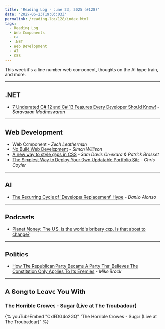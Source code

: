 ```yaml
---
title: 'Reading Log - June 23, 2025 (#128)'
date: '2025-06-23T19:05:03Z'
permalink: /reading-log/128/index.html
tags:
  - Reading Log
  - Web Components
  - C#
  - .NET
  - Web Development
  - AI
  - CSS
---
```


This week it's a line number web component, thoughts on the AI hype train, and more.
<!-- excerpt -->

---

## .NET

- [7 Underrated C# 12 and C# 13 Features Every Developer Should Know!](https://www.syncfusion.com/blogs/post/underrated-csharp-12-and-13-features) - *Saravanan Madheswaran*

---

## Web Development

- [<line-numbers> Web Component](https://www.zachleat.com/web/line-numbers/) - *Zach Leatherman*
- [No Build Web Development](https://simonwillison.net/2025/May/31/no-build/) - *Simon Willison*
- [A new way to style gaps in CSS](https://developer.chrome.com/blog/gap-decorations) - *Sam Davis Omekara & Patrick Brosset*
- [The Simplest Way to Deploy Your Own Updatable Portfolio Site](https://frontendmasters.com/blog/the-simplest-way-to-deploy/) - *Chris Coyier*

---

## AI

- [The Recurring Cycle of 'Developer Replacement' Hype](https://alonso.network/the-recurring-cycle-of-developer-replacement-hype/) - *Danilo Alonso*

---

## Podcasts

- [Planet Money: The U.S. is the world's bribery cop. Is that about to change?](https://www.npr.org/2025/06/20/1254460243/foreign-corrupt-practices-act-bribery-glencore-sudan-oil)

---

## Politics

- [How The Republican Party Became A Party That Believes The Constitution Only Applies To Its Enemies](https://www.techdirt.com/2025/06/17/how-the-republican-party-became-a-party-that-believes-the-constitution-only-applies-to-its-enemies/) - *Mike Brock*

---

## A Song to Leave You With

### The Horrible Crowes - Sugar (Live at The Troubadour)

{% youTubeEmbed "CxlEDG4o2GQ" "The Horrible Crowes - Sugar (Live at The Troubadour)" %}

